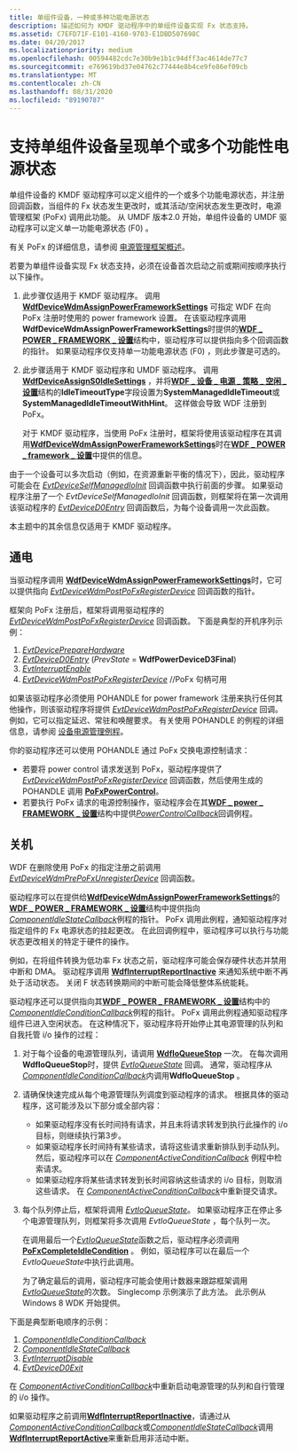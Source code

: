 ```yaml
---
title: 单组件设备，一种或多种功能电源状态
description: 描述如何为 KMDF 驱动程序中的单组件设备实现 Fx 状态支持。
ms.assetid: C7EFD71F-E101-4160-9703-E1DBD507698C
ms.date: 04/20/2017
ms.localizationpriority: medium
ms.openlocfilehash: 00594482cdc7e30b9e1b1c94dff3ac4614de77c7
ms.sourcegitcommit: e769619bd37e04762c77444e8b4ce9fe86ef09cb
ms.translationtype: MT
ms.contentlocale: zh-CN
ms.lasthandoff: 08/31/2020
ms.locfileid: "89190787"
---
```

# <a name="supporting-single-component-devices-with-single-or-multiple-functional-power-states"></a>支持单组件设备呈现单个或多个功能性电源状态


单组件设备的 KMDF 驱动程序可以定义组件的一个或多个功能电源状态，并注册回调函数，当组件的 Fx 状态发生更改时，或其活动/空闲状态发生更改时，电源管理框架 (PoFx) 调用此功能。 从 UMDF 版本2.0 开始，单组件设备的 UMDF 驱动程序可以定义单一功能电源状态 (F0) 。

有关 PoFx 的详细信息，请参阅 [电源管理框架概述](../kernel/overview-of-the-power-management-framework.md)。

若要为单组件设备实现 Fx 状态支持，必须在设备首次启动之前或期间按顺序执行以下操作。

1.  此步骤仅适用于 KMDF 驱动程序。 调用 [**WdfDeviceWdmAssignPowerFrameworkSettings**](/windows-hardware/drivers/ddi/wdfdevice/nf-wdfdevice-wdfdevicewdmassignpowerframeworksettings) 可指定 WDF 在向 PoFx 注册时使用的 power framework 设置。 在该驱动程序调用**WdfDeviceWdmAssignPowerFrameworkSettings**时提供的[**WDF \_ POWER \_ FRAMEWORK \_ 设置**](/windows-hardware/drivers/ddi/wdfdevice/ns-wdfdevice-_wdf_power_framework_settings)结构中，驱动程序可以提供指向多个回调函数的指针。 如果驱动程序仅支持单一功能电源状态 (F0) ，则此步骤是可选的。
2.  此步骤适用于 KMDF 驱动程序和 UMDF 驱动程序。 调用[**WdfDeviceAssignS0IdleSettings**](/windows-hardware/drivers/ddi/wdfdevice/nf-wdfdevice-wdfdeviceassigns0idlesettings) ，并将[**WDF \_ 设备 \_ 电源 \_ 策略 \_ 空闲 \_ 设置**](/windows-hardware/drivers/ddi/wdfdevice/ns-wdfdevice-_wdf_device_power_policy_idle_settings)结构的**IdleTimeoutType**字段设置为**SystemManagedIdleTimeout**或**SystemManagedIdleTimeoutWithHint**。 这样做会导致 WDF 注册到 PoFx。

    对于 KMDF 驱动程序，当使用 PoFx 注册时，框架将使用该驱动程序在其调用[**WdfDeviceWdmAssignPowerFrameworkSettings**](/windows-hardware/drivers/ddi/wdfdevice/nf-wdfdevice-wdfdevicewdmassignpowerframeworksettings)时在[**WDF \_ POWER \_ framework \_ 设置**](/windows-hardware/drivers/ddi/wdfdevice/ns-wdfdevice-_wdf_power_framework_settings)中提供的信息。

由于一个设备可以多次启动（例如，在资源重新平衡的情况下），因此，驱动程序可能会在 [*EvtDeviceSelfManagedIoInit*](/windows-hardware/drivers/ddi/wdfdevice/nc-wdfdevice-evt_wdf_device_self_managed_io_init) 回调函数中执行前面的步骤。 如果驱动程序注册了一个 *EvtDeviceSelfManagedIoInit* 回调函数，则框架将在第一次调用该驱动程序的 [*EvtDeviceD0Entry*](/windows-hardware/drivers/ddi/wdfdevice/nc-wdfdevice-evt_wdf_device_d0_entry) 回调函数后，为每个设备调用一次此函数。

本主题中的其余信息仅适用于 KMDF 驱动程序。

## <a name="powering-up"></a>通电


当驱动程序调用 [**WdfDeviceWdmAssignPowerFrameworkSettings**](/windows-hardware/drivers/ddi/wdfdevice/nf-wdfdevice-wdfdevicewdmassignpowerframeworksettings)时，它可以提供指向 [*EvtDeviceWdmPostPoFxRegisterDevice*](/windows-hardware/drivers/ddi/wdfdevice/nc-wdfdevice-evt_wdfdevice_wdm_post_po_fx_register_device) 回调函数的指针。

框架向 PoFx 注册后，框架将调用驱动程序的 [*EvtDeviceWdmPostPoFxRegisterDevice*](/windows-hardware/drivers/ddi/wdfdevice/nc-wdfdevice-evt_wdfdevice_wdm_post_po_fx_register_device) 回调函数。 下面是典型的开机序列示例：

1.  [*EvtDevicePrepareHardware*](/windows-hardware/drivers/ddi/wdfdevice/nc-wdfdevice-evt_wdf_device_prepare_hardware)
2.  [*EvtDeviceD0Entry*](/windows-hardware/drivers/ddi/wdfdevice/nc-wdfdevice-evt_wdf_device_d0_entry) (*PrevState*  =  **WdfPowerDeviceD3Final**) 
3.  [*EvtInterruptEnable*](/windows-hardware/drivers/ddi/wdfinterrupt/nc-wdfinterrupt-evt_wdf_interrupt_enable)
4.  [*EvtDeviceWdmPostPoFxRegisterDevice*](/windows-hardware/drivers/ddi/wdfdevice/nc-wdfdevice-evt_wdfdevice_wdm_post_po_fx_register_device) //PoFx 句柄可用

如果该驱动程序必须使用 POHANDLE for power framework 注册来执行任何其他操作，则该驱动程序将提供 [*EvtDeviceWdmPostPoFxRegisterDevice*](/windows-hardware/drivers/ddi/wdfdevice/nc-wdfdevice-evt_wdfdevice_wdm_post_po_fx_register_device) 回调。 例如，它可以指定延迟、常驻和唤醒要求。 有关使用 POHANDLE 的例程的详细信息，请参阅 [设备电源管理例程](/windows-hardware/drivers/ddi/index)。

你的驱动程序还可以使用 POHANDLE 通过 PoFx 交换电源控制请求：

-   若要将 power control 请求发送到 PoFx，驱动程序提供了 [*EvtDeviceWdmPostPoFxRegisterDevice*](/windows-hardware/drivers/ddi/wdfdevice/nc-wdfdevice-evt_wdfdevice_wdm_post_po_fx_register_device) 回调函数，然后使用生成的 POHANDLE 调用 [**PoFxPowerControl**](/windows-hardware/drivers/ddi/wdm/nf-wdm-pofxpowercontrol)。
-   若要执行 PoFx 请求的电源控制操作，驱动程序会在其[**WDF \_ power \_ FRAMEWORK \_ 设置**](/windows-hardware/drivers/ddi/wdfdevice/ns-wdfdevice-_wdf_power_framework_settings)结构中提供[*PowerControlCallback*](/windows-hardware/drivers/ddi/wdm/nc-wdm-po_fx_power_control_callback)回调例程。

## <a name="powering-down"></a>关机


WDF 在删除使用 PoFx 的指定注册之前调用 [*EvtDeviceWdmPrePoFxUnregisterDevice*](/windows-hardware/drivers/ddi/wdfdevice/nc-wdfdevice-evt_wdfdevice_wdm_pre_po_fx_unregister_device) 回调函数。

驱动程序可以在提供给[**WdfDeviceWdmAssignPowerFrameworkSettings**](/windows-hardware/drivers/ddi/wdfdevice/nf-wdfdevice-wdfdevicewdmassignpowerframeworksettings)的[**WDF \_ POWER \_ FRAMEWORK \_ 设置**](/windows-hardware/drivers/ddi/wdfdevice/ns-wdfdevice-_wdf_power_framework_settings)结构中提供指向[*ComponentIdleStateCallback*](/windows-hardware/drivers/ddi/wdm/nc-wdm-po_fx_component_idle_state_callback)例程的指针。 PoFx 调用此例程，通知驱动程序对指定组件的 Fx 电源状态的挂起更改。 在此回调例程中，驱动程序可以执行与功能状态更改相关的特定于硬件的操作。

例如，在将组件转换为低功率 Fx 状态之前，驱动程序可能会保存硬件状态并禁用中断和 DMA。 驱动程序调用 [**WdfInterruptReportInactive**](/windows-hardware/drivers/ddi/wdfinterrupt/nf-wdfinterrupt-wdfinterruptreportinactive) 来通知系统中断不再处于活动状态。 关闭 F 状态转换期间的中断可能会降低整体系统能耗。

驱动程序还可以提供指向其[**WDF \_ POWER \_ FRAMEWORK \_ 设置**](/windows-hardware/drivers/ddi/wdfdevice/ns-wdfdevice-_wdf_power_framework_settings)结构中的[*ComponentIdleConditionCallback*](/windows-hardware/drivers/ddi/wdm/nc-wdm-po_fx_component_idle_condition_callback)例程的指针。 PoFx 调用此例程通知驱动程序组件已进入空闲状态。 在这种情况下，驱动程序将开始停止其电源管理的队列和自我托管 i/o 操作的过程：

1.  对于每个设备的电源管理队列，请调用 [**WdfIoQueueStop**](/windows-hardware/drivers/ddi/wdfio/nf-wdfio-wdfioqueuestop) 一次。 在每次调用 **WdfIoQueueStop**时，提供 [*EvtIoQueueState*](/windows-hardware/drivers/ddi/wdfio/nc-wdfio-evt_wdf_io_queue_state) 回调。 通常，驱动程序从[*ComponentIdleConditionCallback*](/windows-hardware/drivers/ddi/wdm/nc-wdm-po_fx_component_idle_condition_callback)内调用**WdfIoQueueStop** 。
2.  请确保快速完成从每个电源管理队列调度到驱动程序的请求。 根据具体的驱动程序，这可能涉及以下部分或全部内容：
    -   如果驱动程序没有长时间持有请求，并且未将请求转发到执行此操作的 i/o 目标，则继续执行第3步。
    -   如果驱动程序长时间持有某些请求，请将这些请求重新排队到手动队列。 然后，驱动程序可以在 [*ComponentActiveConditionCallback*](/windows-hardware/drivers/ddi/wdm/nc-wdm-po_fx_component_active_condition_callback) 例程中检索请求。
    -   如果驱动程序将某些请求转发到长时间容纳这些请求的 i/o 目标，则取消这些请求。 在 [*ComponentActiveConditionCallback*](/windows-hardware/drivers/ddi/wdm/nc-wdm-po_fx_component_active_condition_callback)中重新提交请求。

3.  每个队列停止后，框架将调用 [*EvtIoQueueState*](/windows-hardware/drivers/ddi/wdfio/nc-wdfio-evt_wdf_io_queue_state)。 如果驱动程序正在停止多个电源管理队列，则框架将多次调用 *EvtIoQueueState* ，每个队列一次。

    在调用最后一个[*EvtIoQueueState*](/windows-hardware/drivers/ddi/wdfio/nc-wdfio-evt_wdf_io_queue_state)函数之后，驱动程序必须调用[**PoFxCompleteIdleCondition**](/windows-hardware/drivers/ddi/wdm/nf-wdm-pofxcompleteidlecondition) 。 例如，驱动程序可以在最后一个 *EvtIoQueueState*中执行此调用。

    为了确定最后的调用，驱动程序可能会使用计数器来跟踪框架调用 [*EvtIoQueueState*](/windows-hardware/drivers/ddi/wdfio/nc-wdfio-evt_wdf_io_queue_state)的次数。 Singlecomp 示例演示了此方法。 此示例从 Windows 8 WDK 开始提供。

下面是典型断电顺序的示例：

1.  [*ComponentIdleConditionCallback*](/windows-hardware/drivers/ddi/wdm/nc-wdm-po_fx_component_idle_condition_callback)
2.  [*ComponentIdleStateCallback*](/windows-hardware/drivers/ddi/wdm/nc-wdm-po_fx_component_idle_state_callback)
3.  [*EvtInterruptDisable*](/windows-hardware/drivers/ddi/wdfinterrupt/nc-wdfinterrupt-evt_wdf_interrupt_disable)
4.  [*EvtDeviceD0Exit*](/windows-hardware/drivers/ddi/wdfdevice/nc-wdfdevice-evt_wdf_device_d0_exit)

在 [*ComponentActiveConditionCallback*](/windows-hardware/drivers/ddi/wdm/nc-wdm-po_fx_component_active_condition_callback)中重新启动电源管理的队列和自行管理的 i/o 操作。

如果驱动程序之前调用[**WdfInterruptReportInactive**](/windows-hardware/drivers/ddi/wdfinterrupt/nf-wdfinterrupt-wdfinterruptreportinactive)，请通过从[*ComponentActiveConditionCallback*](/windows-hardware/drivers/ddi/wdm/nc-wdm-po_fx_component_active_condition_callback)或[*ComponentIdleStateCallback*](/windows-hardware/drivers/ddi/wdm/nc-wdm-po_fx_component_idle_state_callback)调用[**WdfInterruptReportActive**](/windows-hardware/drivers/ddi/wdfinterrupt/nf-wdfinterrupt-wdfinterruptreportactive)来重新启用非活动中断。

 

